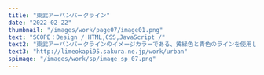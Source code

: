 ```yaml
---
title: "東武アーバンパークライン"
date: "2022-02-22"
thumbnail: "/images/work/page07/image01.png"
text: "SCOPE：Design / HTML,CSS,JavaScript /"
text2: "東武アーバンパークラインのイメージカラーである、黄緑色と青色のラインを使用したWEBサイトに仕上げています。イラストや文字にモーションを取り入れることで関心を高めアーバンパークラインに興味を持っていただけるように仕上げました。"
text3: "http://limeokapi95.sakura.ne.jp/work/urban"
spimage: "/images/work/sp/image_sp_07.png"
---
```

